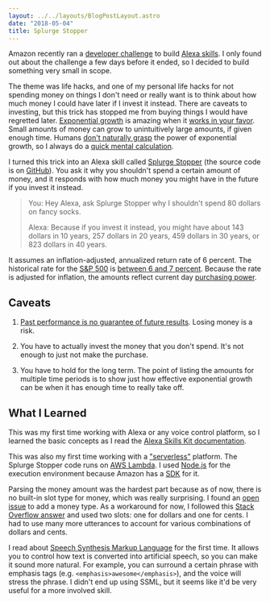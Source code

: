 ```yaml
---
layout: ../../layouts/BlogPostLayout.astro
date: "2018-05-04"
title: Splurge Stopper
---
```


Amazon recently ran a [developer challenge](https://alexalifehacks.devpost.com)
to build [Alexa skills](https://en.wikipedia.org/wiki/Amazon_Alexa). I only
found out about the challenge a few days before it ended, so I decided to build
something very small in scope.

The theme was life hacks, and one of my personal life hacks for not spending
money on things I don't need or really want is to think about how much money I
could have later if I invest it instead. There are caveats to investing, but
this trick has stopped me from buying things I would have regretted later.
[Exponential growth](https://en.wikipedia.org/wiki/Exponential_growth) is
amazing when it [works in your
favor](https://en.wikipedia.org/wiki/Compound_interest). Small amounts of money
can grow to unintuitively large amounts, if given enough time. Humans [don't
naturally grasp](https://www.youtube.com/watch?v=9znsuCphHUU) the power of
exponential growth, so I always do a [quick mental
calculation](https://en.wikipedia.org/wiki/Rule_of_72).

I turned this trick into an Alexa skill called [Splurge
Stopper](https://amazon.com/gp/product/B07CSRNT9R) (the source code is on
[GitHub](https://github.com/recdata/splurge-stopper)). You ask it why you
shouldn't spend a certain amount of money, and it responds with how much money
you might have in the future if you invest it instead.

> You: Hey Alexa, ask Splurge Stopper why I shouldn't spend 80 dollars on fancy
> socks.
>
> Alexa: Because if you invest it instead, you might have about 143 dollars in
> 10 years, 257 dollars in 20 years, 459 dollars in 30 years, or 823 dollars in
> 40 years.

It assumes an inflation-adjusted, annualized return rate of 6 percent. The
historical rate for the [S&P
500](https://en.wikipedia.org/wiki/S%26P_500_Index) is [between 6 and 7
percent](http://moneychimp.com/features/market_cagr.htm). Because the rate is
adjusted for inflation, the amounts reflect current day [purchasing
power](https://en.wikipedia.org/wiki/Purchasing_power).

## Caveats

1. [Past performance is no guarantee of future
   results](https://www.thebalance.com/past-performance-is-no-guarantee-of-future-results-357862).
   Losing money is a risk.

2. You have to actually invest the money that you don't spend. It's not enough
   to just not make the purchase.

3. You have to hold for the long term. The point of listing the amounts for
   multiple time periods is to show just how effective exponential growth can be
   when it has enough time to really take off.

## What I Learned

This was my first time working with Alexa or any voice control platform, so I
learned the basic concepts as I read the [Alexa Skills Kit
documentation](https://developer.amazon.com/docs/ask-overviews/build-skills-with-the-alexa-skills-kit.html).

This was also my first time working with a
["serverless"](https://en.wikipedia.org/wiki/Serverless_computing) platform.
The Splurge Stopper code runs on [AWS Lambda](https://aws.amazon.com/lambda/).
I used [Node.js](https://nodejs.org/) for the execution environment because
Amazon has a [SDK](https://github.com/alexa/alexa-skills-kit-sdk-for-nodejs)
for it.

Parsing the money amount was the hardest part because as of now, there is no
built-in slot type for money, which was really surprising. I found an [open
issue](https://alexa.uservoice.com/forums/906892-alexa-skills-developer-voice-and-vote/suggestions/32402266-money-type)
to add a money type. As a workaround for now, I followed this [Stack Overflow
answer](https://stackoverflow.com/a/42278120/1481479) and used two slots: one
for dollars and one for cents. I had to use many more utterances to account for
various combinations of dollars and cents.

I read about [Speech Synthesis Markup
Language](https://en.wikipedia.org/wiki/Speech_Synthesis_Markup_Language) for
the first time. It allows you to control how text is converted into artificial
speech, so you can make it sound more natural. For example, you can surround a
certain phrase with emphasis tags (e.g. `<emphasis>awesome</emphasis>`), and
the voice will stress the phrase. I didn't end up using SSML, but it seems like
it'd be very useful for a more involved skill.
